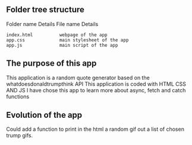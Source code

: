 ## Folder tree structure

Folder name             Details
    File name           Details

    index.html          webpage of the app
    app.css             main stylesheet of the app
    app.js              main script of the app

## The purpose of this app
This application is a random quote generator based on the whatdoesdonaldtrumpthink API
This application is coded with HTML CSS AND JS
I have chose this app to learn more about async, fetch and catch functions

## Evolution of the app
Could add a function to print in the html a random gif out a list of chosen trump gifs.
